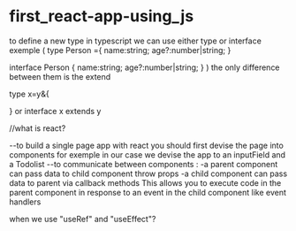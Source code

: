 # first_react-app-using_js
to define a new type in typescript we can use either type or interface 
exemple (
   type Person ={
  name:string;
  age?:number|string;
}

interface Person {
  name:string;
  age?:number|string;
}
)
the only difference between them is the extend 

 type x=y&{

}
or interface x extends y


//what is react?

--to build a single page app with react you should first devise the page into components for exemple in our case we  devise the app to an inputField and a Todolist 
--to communicate between components :
              -a parent component  can pass data to  child component throw props 
              -a child component can pass data to parent via callback methods This allows you to execute code in the parent component in response to an event in the child component like event handlers 


when we use "useRef" and "useEffect"?






